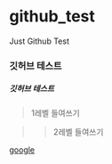 # github_test
Just Github Test

### 깃허브 테스트
##### 깃허브 테스트

> 1레벨 들여쓰기

> > 2레벨 들여쓰기

[google](http://google.com, "google's link")
